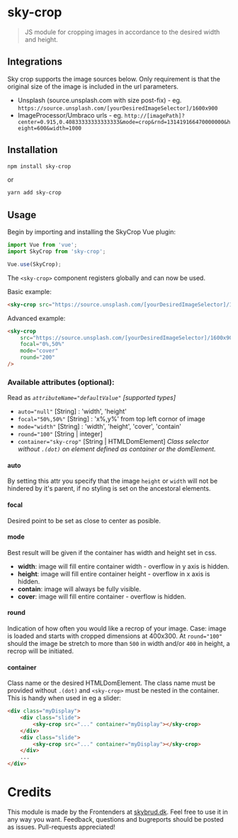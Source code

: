 # sky-crop
> JS module for cropping images in accordance to the desired width and height.

## Integrations
Sky crop supports the image sources below. Only requirement is that the original size of the image is included in the url parameters.
- Unsplash (source.unsplash.com with size post-fix) - eg. `https://source.unsplash.com/[yourDesiredImageSelector]/1600x900`
- ImageProcessor/Umbraco urls - eg. `http://[imagePath]?center=0.915,0.40833333333333333&mode=crop&rnd=131419166470000000&height=600&width=1000`

## Installation
```bash
npm install sky-crop
```
or
```bash
yarn add sky-crop
```

## Usage
Begin by importing and installing the SkyCrop Vue plugin:
```js
import Vue from 'vue';
import SkyCrop from 'sky-crop';

Vue.use(SkyCrop);

```
The `<sky-crop>` component registers globally and can now be used.

Basic example:
``` html
<sky-crop src="https://source.unsplash.com/[yourDesiredImageSelector]/1600x900" />
```

Advanced example:
``` html
<sky-crop
	src="https://source.unsplash.com/[yourDesiredImageSelector]/1600x900"
	focal="0%,50%"
	mode="cover"
	round="200"
/>
```
### Available attributes (optional): 
Read as *`attributeName="defaultValue"` [supported types]*
* `auto="null"` [String] : 'width', 'height'
* `focal="50%,50%"` [String] : 'x%,y%' from top left cornor of image
* `mode="width"` [String] : 'width', 'height', 'cover', 'contain'
* `round="100"` [String | integer] 
* `container="sky-crop"` [String | HTMLDomElement]
*Class selector without `.(dot)` on element defined as container or the domElement.*

#### auto
By setting this attr you specify that the image `height` or `width` will not be hindered by it's parent, if no styling is set on the ancestoral elements.

#### focal
Desired point to be set as close to center as posible.

#### mode
Best result will be given if the container has width and height set in css.
* **width**: image will fill entire container width - overflow in y axis is hidden.
* **height**: image will fill entire container height - overflow in x axis is hidden.
* **contain**: image will always be fully visible.
* **cover**: image will fill entire container - overflow is hidden.

#### round
Indication of how often you would like a recrop of your image. Case: image is loaded and starts with cropped dimensions at 400x300. At `round="100"` should the image be stretch to more than `500` in width and/or `400` in height, a recrop will be initiated.

#### container
Class name or the desired HTMLDomElement. The class name must be provided without `.(dot)` and `<sky-crop>` must be nested in the container. This is handy when used in eg a slider:
```html
<div class="myDisplay">
    <div class="slide">
        <sky-crop src="..." container="myDisplay"></sky-crop>
    </div>
    <div class="slide">
        <sky-crop src="..." container="myDisplay"></sky-crop>
    </div>
    ...
</div>
```

# Credits
This module is made by the Frontenders at [skybrud.dk](http://www.skybrud.dk/). Feel free to use it in any way you want. Feedback, questions and bugreports should be posted as issues. Pull-requests appreciated!
